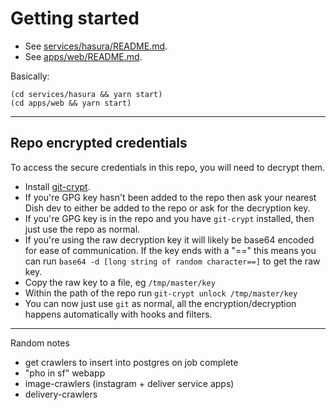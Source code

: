 # Getting started

- See [services/hasura/README.md](services/hasura/README.md).
- See [apps/web/README.md](apps/web/README.md).

Basically:

```
(cd services/hasura && yarn start)
(cd apps/web && yarn start)
```

---

## Repo encrypted credentials

To access the secure credentials in this repo, you will need to decrypt them.

- Install [git-crypt](https://github.com/AGWA/git-crypt).
- If you're GPG key hasn't been added to the repo then ask your nearest Dish dev to either be added to the repo or ask for the decryption key.
- If you're GPG key is in the repo and you have `git-crypt` installed, then just use the repo as normal.
- If you're using the raw decryption key it will likely be base64 encoded for ease of communication. If the key ends with a "==" this means you can run `base64 -d [long string of random character==]` to get the raw key.
- Copy the raw key to a file, eg `/tmp/master/key`
- Within the path of the repo run `git-crypt unlock /tmp/master/key`
- You can now just use `git` as normal, all the encryption/decryption happens
  automatically with hooks and filters.

---

Random notes

- get crawlers to insert into postgres on job complete
- "pho in sf" webapp
- image-crawlers (instagram + deliver service apps)
- delivery-crawlers
